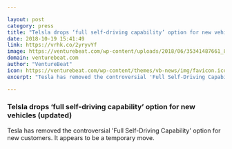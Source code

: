 ```yaml
---

layout: post
category: press
title: "Telsla drops ‘full self-driving capability’ option for new vehicles (updated)"
date: 2018-10-19 15:41:49
link: https://vrhk.co/2yryvYf
image: https://venturebeat.com/wp-content/uploads/2018/06/35341487661_8168521a50_k.jpg?fit=2048%2C1152&strip=all
domain: venturebeat.com
author: "VentureBeat"
icon: https://venturebeat.com/wp-content/themes/vb-news/img/favicon.ico
excerpt: "Tesla has removed the controversial 'Full Self-Driving Capability' option for new customers. It appears to be a temporary move."

---
```


### Telsla drops ‘full self-driving capability’ option for new vehicles (updated)

Tesla has removed the controversial 'Full Self-Driving Capability' option for new customers. It appears to be a temporary move.